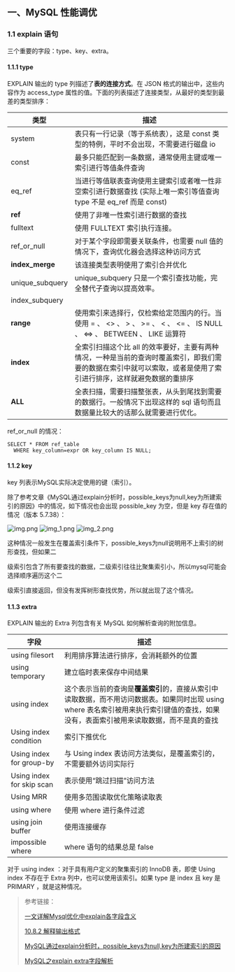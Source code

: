 ## 一、MySQL 性能调优

### 1.1 explain 语句

三个重要的字段：type、key、extra。

#### 1.1.1 type

EXPLAIN 输出的 type 列描述了**表的连接方式**。在 JSON 格式的输出中，这些内容作为 access_type
属性的值。下面的列表描述了连接类型，从最好的类型到最差的类型排序：

| 类型              | 描述                                                                                    |
|-----------------|---------------------------------------------------------------------------------------|
| system          | 表只有一行记录（等于系统表），这是 const 类型的特例，平时不会出现，不需要进行磁盘 io                                       |
| const           | 最多只能匹配到一条数据，通常使用主键或唯一索引进行等值条件查询                                                       |
| eq_ref          | 当进行等值联表查询使用主键索引或者唯一性非空索引进行数据查找 (实际上唯一索引等值查询 type 不是 eq_ref 而是 const)                  |
| **ref**         | 使用了非唯一性索引进行数据的查找                                                                      |
| fulltext        | 使用 FULLTEXT 索引执行连接。                                                                   |
| ref_or_null     | 对于某个字段即需要关联条件，也需要 null 值的情况下，查询优化器会选择这种访问方式                                           |
| **index_merge** | 该连接类型表明使用了索引合并优化                                                                      |
| unique_subquery | unique_subquery 只是一个索引查找功能，完全替代子查询以提高效率。                                              |
| index_subquery  |                                                                                       |
| **range**       | 使用索引来选择行，仅检索给定范围内的行。当使用 = 、 <> 、 > 、 >= 、 < 、 <= 、 IS NULL 、 <=> 、 BETWEEN 、 LIKE 运算符 |
| **index**       | 全索引扫描这个比 all 的效率要好，主要有两种情况，一种是当前的查询时覆盖索引，即我们需要的数据在索引中就可以索取，或者是使用了索引进行排序，这样就避免数据的重排序   |
| **ALL**         | 全表扫描，需要扫描整张表，从头到尾找到需要的数据行。一般情况下出现这样的 sql 语句而且数据量比较大的话那么就需要进行优化。                       |

ref_or_null 的情况：

```text
SELECT * FROM ref_table
  WHERE key_column=expr OR key_column IS NULL;
```

#### 1.1.2 key

key 列表示MySQL实际决定使用的键（索引）。

除了参考文章《MySQL通过explain分析时，possible_keys为null,key为所建索引的原因》中的情况，如下情况也会出现 possible_key 为空，但是
key 存在值的情况（版本 5.7.38）：

![img.png](picture/7-1）1.1.2-1.png)
![img_1.png](picture/7-2）1.1.2-2.png)
![img_2.png](picture/7-3）1.1.2-3.png)

这种情况一般发生在覆盖索引条件下，possible_keys为null说明用不上索引的树形查找，但如果二

级索引包含了所有要查找的数据，二级索引往往比聚集索引小，所以mysql可能会选择顺序遍历这个二

级索引直接返回，但没有发挥树形查找优势，所以就出现了这个情况。

#### 1.1.3 extra

EXPLAIN 输出的 Extra 列包含有关 MySQL 如何解析查询的附加信息。

| 字段                        | 描述                                                                                                   |
|---------------------------|------------------------------------------------------------------------------------------------------|
| using filesort            | 利用排序算法进行排序，会消耗额外的位置                                                                                  |
| using temporary           | 建立临时表来保存中间结果                                                                                         | 
| using index               | 这个表示当前的查询是**覆盖索引**的，直接从索引中读取数据，而不用访问数据表。如果同时出现 using where 表名索引被用来执行索引键值的查找，如果没有，表面索引被用来读取数据，而不是真的查找 | 
| Using index condition     | 索引下推优化                                                                                               | 
| Using index for group-by  | 与 Using index 表访问方法类似，是覆盖索引的，不需要额外访问实际行                                                              | 
| Using index for skip scan | 表示使用“跳过扫描”访问方法                                                                                       | 
| Using MRR                 | 使用多范围读取优化策略读取表                                                                                       | 
| using where               | 使用 where 进行条件过滤                                                                                      | 
| using join buffer         | 使用连接缓存                                                                                               | 
| impossible where          | where 语句的结果总是 false                                                                                  | 

对于 using index ：对于具有用户定义的聚集索引的 InnoDB 表，即使 Using index 不存在于 Extra 列中，也可以使用该索引。如果 type
是 index 且 key 是 PRIMARY ，就是这种情况。

> 参考链接：
>
> [一文详解Mysql优化中explain各字段含义](https://learnku.com/articles/60919 "一文详解Mysql优化中explain各字段含义")
>
> [10.8.2 解释输出格式](https://dev.mysql.com/doc/refman/8.0/en/explain-output.html "10.8.2 解释输出格式")
>
> [MySQL通过explain分析时，possible_keys为null,key为所建索引的原因](https://blog.csdn.net/eden_Liang/article/details/108026148 "MySQL通过explain分析时，possible_keys为null,key为所建索引的原因")
>
> [MySQL之explain extra字段解析](https://www.modb.pro/db/409873 "MySQL之explain extra字段解析")